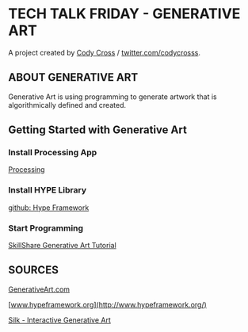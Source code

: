 # TECH TALK FRIDAY - GENERATIVE ART

A project created by [Cody Cross](https://github.com/codycross/) / [twitter.com/codycrosss](https://twitter.com/codycrosss/).

## ABOUT GENERATIVE ART ##

Generative Art is using programming to generate artwork that is algorithmically defined and created. 

## Getting Started with Generative Art ##

### Install Processing App

[Processing](https://processing.org/)

### Install HYPE Library

[github: Hype Framework](https://github.com/hype/HYPE_Processing)

### Start Programming

[SkillShare Generative Art Tutorial](https://www.skillshare.com/classes/design/Programming-Graphics-I-Introduction-to-Generative-Art/782118657)

## SOURCES ##

[GenerativeArt.com](http://www.generativeart.com/)

[www.hypeframework.org](http://www.hypeframework.org/)

[Silk - Interactive Generative Art](http://weavesilk.com/)
